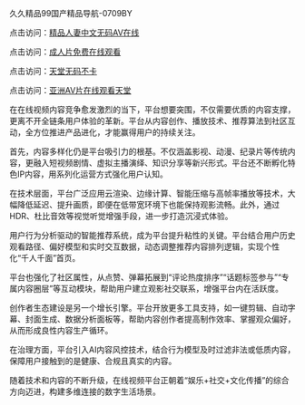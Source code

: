 久久精品99国产精品导航-0709BY

点击访问：<a href="https://heiliaoga6s9v.pages.dev">精品人妻中文无码AV在线</a>

点击访问：<a href="https://heiliaowt0d7p.pages.dev">成人片免费在线观看</a>

点击访问：<a href="https://heiliaowzu4ur.pages.dev">天堂无码不卡</a>

点击访问：<a href="https://heiliaoll4qsx.pages.dev">亚洲AV片在线观看天堂</a>

在在线视频内容竞争愈发激烈的当下，平台想要突围，不仅需要优质的内容支撑，更离不开全链条用户体验的革新。平台从内容创作、播放技术、推荐算法到社区互动，全方位推进产品进化，才能赢得用户的持续关注。

首先，内容多样化仍是平台吸引力的根基。不仅涵盖影视、动漫、纪录片等传统内容，更融入短视频剧情、虚拟主播演绎、知识分享等新兴形式。平台还不断孵化特色IP内容，用系列化运营方式强化用户认知。

在技术层面，平台广泛应用云渲染、边缘计算、智能压缩与高帧率播放等技术，大幅降低延迟、提升画质，即便在低带宽环境下也能保持观影流畅。此外，通过HDR、杜比音效等视觉听觉增强手段，进一步打造沉浸式体验。

用户行为分析驱动的智能推荐系统，成为平台提升粘性的关键。平台结合用户历史观看路径、偏好模型和实时交互数据，动态调整推荐内容排列逻辑，实现个性化“千人千面”首页。

平台也强化了社区属性，从点赞、弹幕拓展到“评论热度排序”“话题标签参与”“专属内容圈层”等互动模块，帮助用户建立观影社交联系，增强平台内在活跃度。

创作者生态建设是另一个增长引擎。平台开放更多工具支持，如一键剪辑、自动字幕、封面生成、数据分析面板等，帮助内容创作者提高制作效率、掌握观众偏好，从而形成良性内容生产循环。

在治理方面，平台引入AI内容风控技术，结合行为模型及时过滤非法或低质内容，保障用户接触到的是健康、合规且真实的内容。

随着技术和内容的不断升级，在线视频平台正朝着“娱乐+社交+文化传播”的综合方向迈进，构建多维连接的数字生活场景。

<span style="display:none;">[Canonical link]( https://github.com/dudu25013/547718 ）</span>
